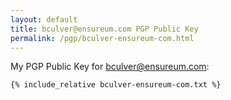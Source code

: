 ```yaml
---
layout: default
title: bculver@ensureum.com PGP Public Key
permalink: /pgp/bculver-ensureum-com.html
---
```


My PGP Public Key for bculver@ensureum.com:

```
{% include_relative bculver-ensureum-com.txt %}
```

